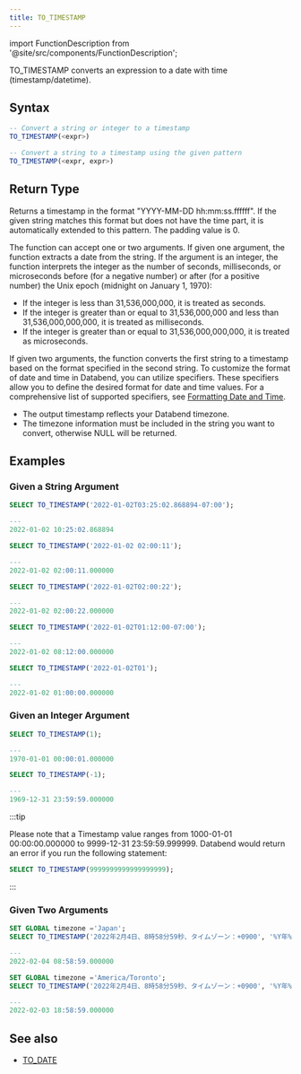 ```yaml
---
title: TO_TIMESTAMP
---
```

import FunctionDescription from '@site/src/components/FunctionDescription';

<FunctionDescription description="Introduced version: v1.1.39"/>

TO_TIMESTAMP converts an expression to a date with time (timestamp/datetime).



## Syntax

```sql
-- Convert a string or integer to a timestamp
TO_TIMESTAMP(<expr>)

-- Convert a string to a timestamp using the given pattern
TO_TIMESTAMP(<expr, expr>)
```

## Return Type

Returns a timestamp in the format "YYYY-MM-DD hh:mm:ss.ffffff". If the given string matches this format but does not have the time part, it is automatically extended to this pattern. The padding value is 0.

The function can accept one or two arguments. If given one argument, the function extracts a date from the string. If the argument is an integer, the function interprets the integer as the number of seconds, milliseconds, or microseconds before (for a negative number) or after (for a positive number) the Unix epoch (midnight on January 1, 1970):

- If the integer is less than 31,536,000,000, it is treated as seconds.
- If the integer is greater than or equal to 31,536,000,000 and less than 31,536,000,000,000, it is treated as milliseconds.
- If the integer is greater than or equal to 31,536,000,000,000, it is treated as microseconds.

If given two arguments, the function converts the first string to a timestamp based on the format specified in the second string. To customize the format of date and time in Databend, you can utilize specifiers. These specifiers allow you to define the desired format for date and time values. For a comprehensive list of supported specifiers, see [Formatting Date and Time](../../13-sql-reference/10-data-types/20-data-type-time-date-types.md#formatting-date-and-time).

- The output timestamp reflects your Databend timezone.
- The timezone information must be included in the string you want to convert, otherwise NULL will be returned.

## Examples

### Given a String Argument

```sql
SELECT TO_TIMESTAMP('2022-01-02T03:25:02.868894-07:00');

---
2022-01-02 10:25:02.868894

SELECT TO_TIMESTAMP('2022-01-02 02:00:11');

---
2022-01-02 02:00:11.000000

SELECT TO_TIMESTAMP('2022-01-02T02:00:22');

---
2022-01-02 02:00:22.000000

SELECT TO_TIMESTAMP('2022-01-02T01:12:00-07:00');

---
2022-01-02 08:12:00.000000

SELECT TO_TIMESTAMP('2022-01-02T01');

---
2022-01-02 01:00:00.000000
```

### Given an Integer Argument

```sql
SELECT TO_TIMESTAMP(1);

---
1970-01-01 00:00:01.000000

SELECT TO_TIMESTAMP(-1);

---
1969-12-31 23:59:59.000000
```

:::tip

Please note that a Timestamp value ranges from 1000-01-01 00:00:00.000000 to 9999-12-31 23:59:59.999999. Databend would return an error if you run the following statement:

```sql
SELECT TO_TIMESTAMP(9999999999999999999);
```
:::

### Given Two Arguments

```sql
SET GLOBAL timezone ='Japan';
SELECT TO_TIMESTAMP('2022年2月4日、8時58分59秒、タイムゾーン：+0900', '%Y年%m月%d日、%H時%M分%S秒、タイムゾーン：%z');

---
2022-02-04 08:58:59.000000

SET GLOBAL timezone ='America/Toronto';
SELECT TO_TIMESTAMP('2022年2月4日、8時58分59秒、タイムゾーン：+0900', '%Y年%m月%d日、%H時%M分%S秒、タイムゾーン：%z');

---
2022-02-03 18:58:59.000000
```
## See also
- [TO_DATE](todate.md)
